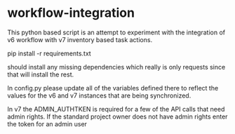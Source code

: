 # workflow-integration

This python based script is an attempt to experiment with the integration of v6 workflow with v7 inventory based task actions.


pip install -r requirements.txt 

should install any missing dependencies which really is only requests since that will install
the rest.

In config.py please update all of the variables defined there to reflect the values for the 
v6 and v7 instances that are being synchronized.

In v7 the ADMIN_AUTHTKEN is required for a few of the API calls that need admin rights.  If the standard project
owner does not have admin rights enter the token for an admin user


